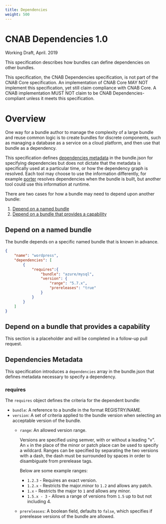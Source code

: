 ```yaml
---
title: Dependencies
weight: 500
---
```


# CNAB Dependencies 1.0
Working Draft, April. 2019

This specification describes how bundles can define dependencies on other
bundles.

This specification, the CNAB Dependencies specification, is not part of the CNAB Core specification. An implementation of CNAB Core MAY NOT implement this specification, yet still claim compliance with CNAB Core. A CNAB implementation MUST NOT claim to be CNAB Dependencies-compliant unless it meets this specification.

# Overview

One way for a bundle author to manage the complexity of a large bundle and reuse
common logic is to create bundles for discrete components, such as managing
a database as a service on a cloud platform, and then use that bundle as a 
dependency.

This specification defines [dependencies metadata](#dependencies-metadata) in the 
bundle.json for specifying dependencies but does not dictate that the metadata is
specifically used at a particular time, or how the dependency graph is resolved. 
Each tool may choose to use the information differently, for example [porter](https://porter.sh) resolves dependencies when the bundle is built, but another tool could 
use this information at runtime.

There are two cases for how a bundle may need to depend upon another bundle:

1. [Depend on a named bundle](#depend-on-a-named-bundle)
1. [Depend on a bundle that provides a capability](#depend-on-a-bundle-that-provides-a-capability)

## Depend on a named bundle

The bundle depends on a specific named bundle that is known in advance.

```json
{
    "name": "wordpress",
    "dependencies": [
        {
            "requires":{
                "bundle": "azure/mysql",
                "version": {
                    "range": "5.7.x",
                    "prereleases": "true"
                }
            }
        }
    ]
}
```

## Depend on a bundle that provides a capability

This section is a placeholder and will be completed in a follow-up pull request.

## Dependencies Metadata

This specification introduces a `dependencies` array in the bundle.json
that defines metadata necessary to specify a dependency.

### requires

The `requires` object defines the criteria for the dependent bundle:

* `bundle`: A reference to a bundle in the format REGISTRY/NAME.
* `version`: A set of criteria applied to the bundle version when selecting an
    acceptable version of the bundle.
    * `range`: An allowed version range. 
    
        Versions are specified using semver, with or without a leading "v". 
        An `x` in the place of the minor or patch place can be used to specify 
        a wildcard. Ranges can be specified by separating the two versions with 
        a dash, the dash must be surrounded by spaces in order to disambiguate 
        from prerelease tags.

        Below are some example ranges:
        * `1.2.3` - Requires an exact version.
        * `1.2.x` - Restricts the major.minor to `1.2` and allows any patch.
        * `1.x` - Restricts the major to `1` and allows any minor.
        * `1.5.x - 3` - Allows a range of versions from `1.5` up to but not including 4.
    * `prereleases`: A boolean field, defaults to `false`, which specifies if
        prerelease versions of the bundle are allowed.